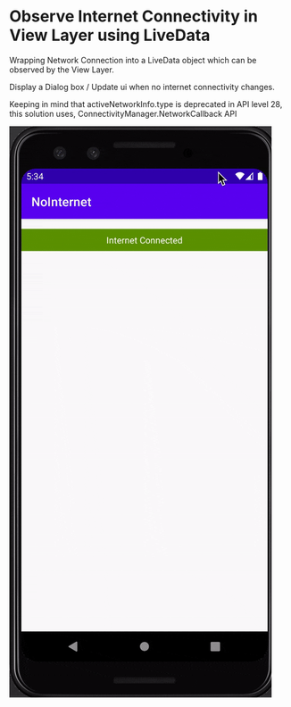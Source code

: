# Observe Internet Connectivity in View Layer using LiveData

Wrapping Network Connection into a LiveData object which can be observed by the View Layer.

Display a Dialog box / Update ui when no internet connectivity changes.

Keeping in mind that activeNetworkInfo.type is deprecated in API level 28, this solution uses, ConnectivityManager.NetworkCallback API

![Demo](/extras/no_internet.gif)
